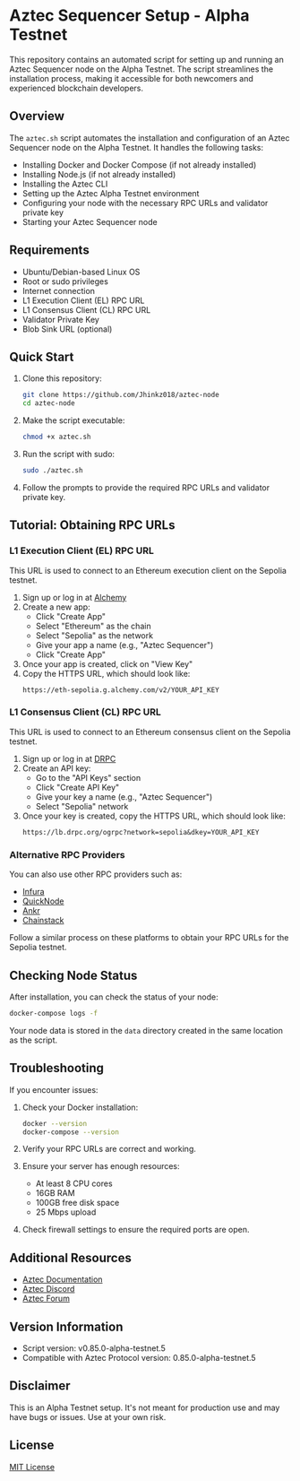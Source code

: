 # Aztec Sequencer Setup - Alpha Testnet

This repository contains an automated script for setting up and running an Aztec Sequencer node on the Alpha Testnet. The script streamlines the installation process, making it accessible for both newcomers and experienced blockchain developers.

## Overview

The `aztec.sh` script automates the installation and configuration of an Aztec Sequencer node on the Alpha Testnet. It handles the following tasks:

- Installing Docker and Docker Compose (if not already installed)
- Installing Node.js (if not already installed)
- Installing the Aztec CLI
- Setting up the Aztec Alpha Testnet environment
- Configuring your node with the necessary RPC URLs and validator private key
- Starting your Aztec Sequencer node

## Requirements

- Ubuntu/Debian-based Linux OS
- Root or sudo privileges
- Internet connection
- L1 Execution Client (EL) RPC URL
- L1 Consensus Client (CL) RPC URL
- Validator Private Key
- Blob Sink URL (optional)

## Quick Start

1. Clone this repository:
   ```bash
   git clone https://github.com/Jhinkz018/aztec-node
   cd aztec-node
   ```

2. Make the script executable:
   ```bash
   chmod +x aztec.sh
   ```

3. Run the script with sudo:
   ```bash
   sudo ./aztec.sh
   ```

4. Follow the prompts to provide the required RPC URLs and validator private key.

## Tutorial: Obtaining RPC URLs

### L1 Execution Client (EL) RPC URL

This URL is used to connect to an Ethereum execution client on the Sepolia testnet.

1. Sign up or log in at [Alchemy](https://dashboard.alchemy.com/)
2. Create a new app:
   - Click "Create App"
   - Select "Ethereum" as the chain
   - Select "Sepolia" as the network
   - Give your app a name (e.g., "Aztec Sequencer")
   - Click "Create App"
3. Once your app is created, click on "View Key"
4. Copy the HTTPS URL, which should look like:
   ```
   https://eth-sepolia.g.alchemy.com/v2/YOUR_API_KEY
   ```

### L1 Consensus Client (CL) RPC URL

This URL is used to connect to an Ethereum consensus client on the Sepolia testnet.

1. Sign up or log in at [DRPC](https://drpc.org/)
2. Create an API key:
   - Go to the "API Keys" section
   - Click "Create API Key"
   - Give your key a name (e.g., "Aztec Sequencer")
   - Select "Sepolia" network
3. Once your key is created, copy the HTTPS URL, which should look like:
   ```
   https://lb.drpc.org/ogrpc?network=sepolia&dkey=YOUR_API_KEY
   ```

### Alternative RPC Providers

You can also use other RPC providers such as:

- [Infura](https://infura.io/)
- [QuickNode](https://www.quicknode.com/)
- [Ankr](https://www.ankr.com/)
- [Chainstack](https://chainstack.com/)

Follow a similar process on these platforms to obtain your RPC URLs for the Sepolia testnet.

## Checking Node Status

After installation, you can check the status of your node:

```bash
docker-compose logs -f
```

Your node data is stored in the `data` directory created in the same location as the script.

## Troubleshooting

If you encounter issues:

1. Check your Docker installation:
   ```bash
   docker --version
   docker-compose --version
   ```

2. Verify your RPC URLs are correct and working.

3. Ensure your server has enough resources:
   - At least 8 CPU cores
   - 16GB RAM
   - 100GB free disk space
   - 25 Mbps upload

4. Check firewall settings to ensure the required ports are open.

## Additional Resources

- [Aztec Documentation](https://docs.aztec.network/)
- [Aztec Discord](https://discord.gg/aztec)
- [Aztec Forum](https://forum.aztec.network/)

## Version Information

- Script version: v0.85.0-alpha-testnet.5
- Compatible with Aztec Protocol version: 0.85.0-alpha-testnet.5

## Disclaimer

This is an Alpha Testnet setup. It's not meant for production use and may have bugs or issues. Use at your own risk.

## License

[MIT License](LICENSE)

